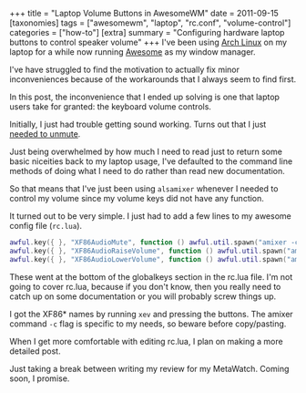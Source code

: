 +++
title = "Laptop Volume Buttons in AwesomeWM"
date = 2011-09-15
[taxonomies]
tags = ["awesomewm", "laptop", "rc.conf", "volume-control"]
categories = ["how-to"]
[extra]
summary = "Configuring hardware laptop buttons to control speaker volume"
+++
I've been using [Arch Linux][arch-linux] on my laptop for a while now running [Awesome][awesomewm] as my window manager.

I've have struggled to find the motivation to actually fix minor inconveniences because of the workarounds that I always seem to find first.

In this post, the inconvenience that I ended up solving is one that laptop users take for granted: the keyboard volume controls.

Initially, I just had trouble getting sound working. Turns out that I just
[needed to unmute][arch-wiki-sound].

Just being overwhelmed by how much I need to read just to return some basic niceities back to my laptop usage, I've defaulted to the command line methods of doing what I need to do rather than read new documentation.

So that means that I've just been using `alsamixer` whenever I needed to control my volume since my volume keys did not have any function.

It turned out to be very simple. I just had to add a few lines to my awesome config file (`rc.lua`).

```lua
awful.key({ }, "XF86AudioMute", function () awful.util.spawn("amixer -c 0 set Master toggle") end),
awful.key({ }, "XF86AudioRaiseVolume", function () awful.util.spawn("amixer -c 0 set Master 2+ unmute") end),
awful.key({ }, "XF86AudioLowerVolume", function () awful.util.spawn("amixer -c 0 set Master 2-") end)
```

These went at the bottom of the globalkeys section in the rc.lua file. I'm not going to cover rc.lua, because if you don't know, then you really need to catch up on some documentation or you will probably screw things up.

I got the XF86\* names by running `xev` and pressing the buttons. The amixer command `-c` flag is specific to my needs, so beware before copy/pasting.

When I get more comfortable with editing rc.lua, I plan on making a more detailed post.

Just taking a break between writing my review for my MetaWatch. Coming soon, I promise.

[arch-linux]: http://www.archlinux.org
[awesomewm]: http://awesome.naquadah.org
[arch-wiki-sound]: https://wiki.archlinux.org/index.php/General_recommendations#Sound 
